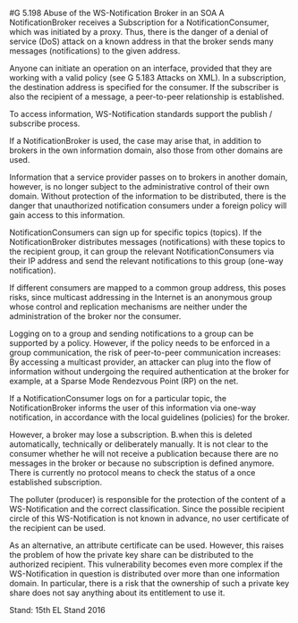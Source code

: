 #G 5.198 Abuse of the WS-Notification Broker in an SOA
A NotificationBroker receives a Subscription for a NotificationConsumer, which was initiated by a proxy. Thus, there is the danger of a denial of service (DoS) attack on a known address in that the broker sends many messages (notifications) to the given address.

Anyone can initiate an operation on an interface, provided that they are working with a valid policy (see G 5.183 Attacks on XML). In a subscription, the destination address is specified for the consumer. If the subscriber is also the recipient of a message, a peer-to-peer relationship is established.

To access information, WS-Notification standards support the publish / subscribe process.

If a NotificationBroker is used, the case may arise that, in addition to brokers in the own information domain, also those from other domains are used.

Information that a service provider passes on to brokers in another domain, however, is no longer subject to the administrative control of their own domain. Without protection of the information to be distributed, there is the danger that unauthorized notification consumers under a foreign policy will gain access to this information.

NotificationConsumers can sign up for specific topics (topics). If the NotificationBroker distributes messages (notifications) with these topics to the recipient group, it can group the relevant NotificationConsumers via their IP address and send the relevant notifications to this group (one-way notification).

If different consumers are mapped to a common group address, this poses risks, since multicast addressing in the Internet is an anonymous group whose control and replication mechanisms are neither under the administration of the broker nor the consumer.

Logging on to a group and sending notifications to a group can be supported by a policy. However, if the policy needs to be enforced in a group communication, the risk of peer-to-peer communication increases: By accessing a multicast provider, an attacker can plug into the flow of information without undergoing the required authentication at the broker for example, at a Sparse Mode Rendezvous Point (RP) on the net.

If a NotificationConsumer logs on for a particular topic, the NotificationBroker informs the user of this information via one-way notification, in accordance with the local guidelines (policies) for the broker.

However, a broker may lose a subscription. B.when this is deleted automatically, technically or deliberately manually. It is not clear to the consumer whether he will not receive a publication because there are no messages in the broker or because no subscription is defined anymore. There is currently no protocol means to check the status of a once established subscription.

The polluter (producer) is responsible for the protection of the content of a WS-Notification and the correct classification. Since the possible recipient circle of this WS-Notification is not known in advance, no user certificate of the recipient can be used.

As an alternative, an attribute certificate can be used. However, this raises the problem of how the private key share can be distributed to the authorized recipient. This vulnerability becomes even more complex if the WS-Notification in question is distributed over more than one information domain. In particular, there is a risk that the ownership of such a private key share does not say anything about its entitlement to use it.

Stand: 15th EL Stand 2016



